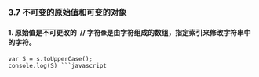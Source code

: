 ### 3.7 不可变的原始值和可变的对象

#### 1. 原始值是不可更改的  // 字符`像`是由字符组成的数组，指定索引来修改字符串中的字符。
``` var s = "hello";
var S = s.toUpperCase();
console.log(S) ```javascript
